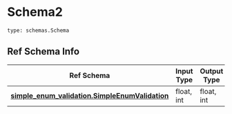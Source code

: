 # Schema2
```
type: schemas.Schema
```

## Ref Schema Info
Ref Schema | Input Type | Output Type
---------- | ---------- | -----------
[**simple_enum_validation.SimpleEnumValidation**](../../../../../../../../components/schema/simple_enum_validation.md) | float, int | float, int
